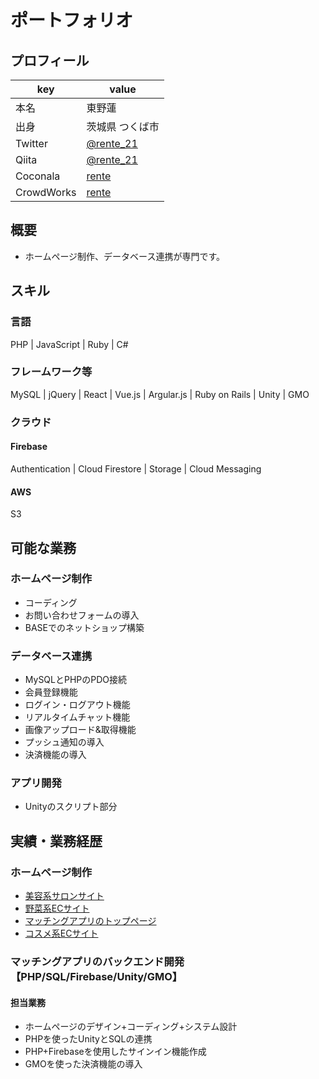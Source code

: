 # ポートフォリオ

## プロフィール

|key|value|
|----|----|
|本名|東野蓮|
|出身|茨城県 つくば市|
|Twitter|[@rente_21](https://twitter.com/rente_21)|
|Qiita|[@rente_21](https://qiita.com/rente_21)|
|Coconala|[rente](https://profile.coconala.com/users/1555261)|
|CrowdWorks|[rente](https://crowdworks.jp/public/employees/3099420?ref=mypage_nav1_account)|

## 概要

- ホームページ制作、データベース連携が専門です。

## スキル

### 言語

PHP | JavaScript | Ruby | C#

### フレームワーク等

MySQL | jQuery | React | Vue.js | Argular.js | Ruby on Rails | Unity | GMO

### クラウド

#### Firebase

Authentication | Cloud Firestore | Storage | Cloud Messaging

#### AWS

S3

## 可能な業務

### ホームページ制作
- コーディング
- お問い合わせフォームの導入
- BASEでのネットショップ構築

### データベース連携
- MySQLとPHPのPDO接続
- 会員登録機能
- ログイン・ログアウト機能
- リアルタイムチャット機能
- 画像アップロード&取得機能
- プッシュ通知の導入
- 決済機能の導入

### アプリ開発
- Unityのスクリプト部分

## 実績・業務経歴

### ホームページ制作

- [美容系サロンサイト](https://charm-plus.tokyo)
- [野菜系ECサイト](https://vezima.buyshop.jp)
- [マッチングアプリのトップページ](https://paypapa.jp)
- [コスメ系ECサイト](https://bestnetkyuus.shopselect.net)

### マッチングアプリのバックエンド開発【PHP/SQL/Firebase/Unity/GMO】

#### 担当業務
- ホームページのデザイン+コーディング+システム設計
- PHPを使ったUnityとSQLの連携
- PHP+Firebaseを使用したサインイン機能作成
- GMOを使った決済機能の導入
